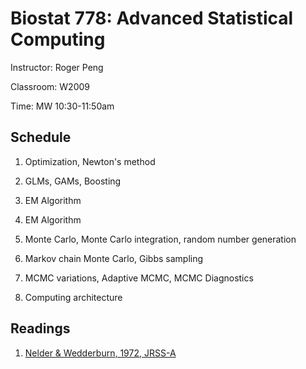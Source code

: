 # Biostat 778: Advanced Statistical Computing

Instructor: Roger Peng

Classroom: W2009

Time: MW 10:30-11:50am

## Schedule

1. Optimization, Newton's method

2. GLMs, GAMs, Boosting

3. EM Algorithm

4. EM Algorithm

5. Monte Carlo, Monte Carlo integration, random number generation

6. Markov chain Monte Carlo, Gibbs sampling

7. MCMC variations, Adaptive MCMC, MCMC Diagnostics

8. Computing architecture


## Readings

1. [Nelder & Wedderburn, 1972, JRSS-A](readings/Nelder-Wedderburn-1972-JRSSA.pdf)
